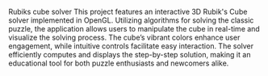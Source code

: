 Rubiks cube solver
This project features an interactive 3D Rubik's Cube solver implemented in OpenGL. Utilizing algorithms for solving the classic puzzle, the application allows users to manipulate the cube in real-time and visualize the solving process. The cube’s vibrant colors enhance user engagement, while intuitive controls facilitate easy interaction. The solver efficiently computes and displays the step-by-step solution, making it an educational tool for both puzzle enthusiasts and newcomers alike.

